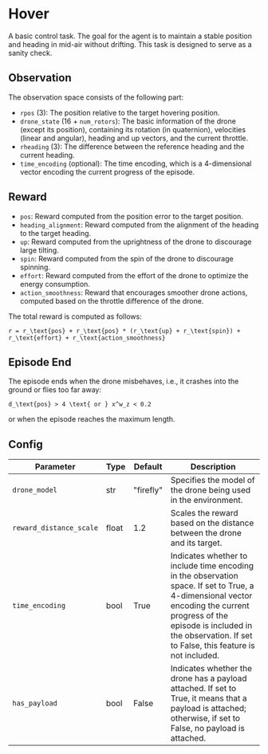# Hover

A basic control task. The goal for the agent is to maintain a stable
position and heading in mid-air without drifting. This task is designed
to serve as a sanity check.

## Observation

The observation space consists of the following part:

- `rpos` (3): The position relative to the target hovering position.
- `drone_state` (16 + `num_rotors`): The basic information of the drone (except its position),
containing its rotation (in quaternion), velocities (linear and angular),
heading and up vectors, and the current throttle.
- `rheading` (3): The difference between the reference heading and the current heading.
- `time_encoding` (optional): The time encoding, which is a 4-dimensional vector encoding the current
progress of the episode.

## Reward

- `pos`: Reward computed from the position error to the target position.
- `heading_alignment`: Reward computed from the alignment of the heading to the target heading.
- `up`: Reward computed from the uprightness of the drone to discourage large tilting.
- `spin`: Reward computed from the spin of the drone to discourage spinning.
- `effort`: Reward computed from the effort of the drone to optimize the
energy consumption.
- `action_smoothness`: Reward that encourages smoother drone actions, computed based on the throttle difference of the drone.

The total reward is computed as follows:

```{math}
r = r_\text{pos} + r_\text{pos} * (r_\text{up} + r_\text{spin}) + r_\text{effort} + r_\text{action_smoothness}
```

## Episode End

The episode ends when the drone misbehaves, i.e., it crashes into the ground or flies too far away:

```{math}
d_\text{pos} > 4 \text{ or } x^w_z < 0.2
```

or when the episode reaches the maximum length.

## Config

| Parameter               | Type  | Default   | Description                                                                                                                                                                                                                             |
| ----------------------- | ----- | --------- | --------------------------------------------------------------------------------------------------------------------------------------------------------------------------------------------------------------------------------------- |
| `drone_model`           | str   | "firefly" | Specifies the model of the drone being used in the environment.                                                                                                                                                                         |
| `reward_distance_scale` | float | 1.2       | Scales the reward based on the distance between the drone and its target.                                                                                                                                                               |
| `time_encoding`         | bool  | True      | Indicates whether to include time encoding in the observation space. If set to True, a 4-dimensional vector encoding the current progress of the episode is included in the observation. If set to False, this feature is not included. |
| `has_payload`           | bool  | False     | Indicates whether the drone has a payload attached. If set to True, it means that a payload is attached; otherwise, if set to False, no payload is attached.                                                                            |
